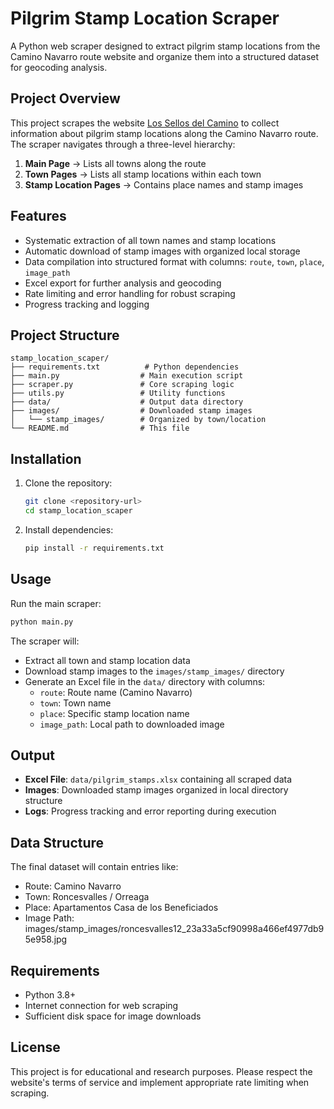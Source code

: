 # Pilgrim Stamp Location Scraper

A Python web scraper designed to extract pilgrim stamp locations from the Camino Navarro route website and organize them into a structured dataset for geocoding analysis.

## Project Overview

This project scrapes the website [Los Sellos del Camino](https://www.lossellosdelcamino.com/index.php/ruta-desde-roncesvalles/menu-camino-navarro) to collect information about pilgrim stamp locations along the Camino Navarro route. The scraper navigates through a three-level hierarchy:

1. **Main Page** → Lists all towns along the route
2. **Town Pages** → Lists all stamp locations within each town
3. **Stamp Location Pages** → Contains place names and stamp images

## Features

- Systematic extraction of all town names and stamp locations
- Automatic download of stamp images with organized local storage
- Data compilation into structured format with columns: `route`, `town`, `place`, `image_path`
- Excel export for further analysis and geocoding
- Rate limiting and error handling for robust scraping
- Progress tracking and logging

## Project Structure

```
stamp_location_scaper/
├── requirements.txt          # Python dependencies
├── main.py                  # Main execution script
├── scraper.py               # Core scraping logic
├── utils.py                 # Utility functions
├── data/                    # Output data directory
├── images/                  # Downloaded stamp images
│   └── stamp_images/        # Organized by town/location
└── README.md                # This file
```

## Installation

1. Clone the repository:
   ```bash
   git clone <repository-url>
   cd stamp_location_scaper
   ```

2. Install dependencies:
   ```bash
   pip install -r requirements.txt
   ```

## Usage

Run the main scraper:
```bash
python main.py
```

The scraper will:
- Extract all town and stamp location data
- Download stamp images to the `images/stamp_images/` directory
- Generate an Excel file in the `data/` directory with columns:
  - `route`: Route name (Camino Navarro)
  - `town`: Town name
  - `place`: Specific stamp location name
  - `image_path`: Local path to downloaded image

## Output

- **Excel File**: `data/pilgrim_stamps.xlsx` containing all scraped data
- **Images**: Downloaded stamp images organized in local directory structure
- **Logs**: Progress tracking and error reporting during execution

## Data Structure

The final dataset will contain entries like:
- Route: Camino Navarro
- Town: Roncesvalles / Orreaga
- Place: Apartamentos Casa de los Beneficiados
- Image Path: images/stamp_images/roncesvalles12_23a33a5cf90998a466ef4977db95e958.jpg

## Requirements

- Python 3.8+
- Internet connection for web scraping
- Sufficient disk space for image downloads

## License

This project is for educational and research purposes. Please respect the website's terms of service and implement appropriate rate limiting when scraping.
